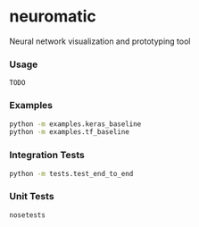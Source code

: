 # neuromatic

Neural network visualization and prototyping tool

### Usage
`TODO`

### Examples
```bash
python -m examples.keras_baseline
python -m examples.tf_baseline
```

### Integration Tests
```bash
python -m tests.test_end_to_end
```

### Unit Tests
```bash
nosetests
```